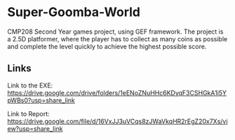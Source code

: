 # Super-Goomba-World
CMP208 Second Year games project, using GEF framework. The project is a 2.5D platformer, where the player has to collect as many coins as possible and complete the level quickly to achieve the highest possible score.

## Links
Link to the EXE: https://drive.google.com/drive/folders/1eENoZNuHHc6KDyqF3CSHGkA1j5YpWBs0?usp=share_link

Link to Report: https://drive.google.com/file/d/16VxJJ3uVCqs8zJWaVkqHR2rEgZ20x7Xs/view?usp=share_link

